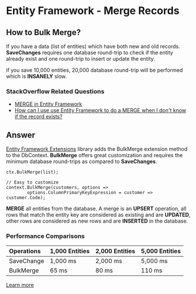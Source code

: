 # Entity Framework - Merge Records

## How to Bulk Merge?

If you have a data (list of entities) which have both new and old records. **SaveChanges** requires one database round-trip to check if the entity already exist and one round-trip to insert or update the entity. 

if you save 10,000 entities, 20,000 database round-trip will be performed which is **INSANELY** slow.  

### StackOverflow Related Questions

 - [MERGE in Entity Framework](https://stackoverflow.com/questions/5842125/merge-in-entity-framework?noredirect=1&lq=1)
 - [How can I use use Entity Framework to do a MERGE when I don't know if the record exists?](https://stackoverflow.com/questions/23916453/how-can-i-use-use-entity-framework-to-do-a-merge-when-i-dont-know-if-the-record)

## Answer

[Entity Framework Extensions](http://entityframework-extensions.net/) library adds the BulkMerge extension method to the DbContext. **BulkMerge** offers great customization and requires the minimum database round-trips as compared to **SaveChanges**.


```csharp// Easy to use
ctx.BulkMerge(list);

// Easy to customize
context.BulkMerge(customers, options => 
        options.ColumnPrimaryKeyExpression = customer => customer.Code);
```
**MERGE** all entities from the database. A merge is an **UPSERT** operation, all rows that match the entity key are considered as existing and are **UPDATED**, other rows are considered as new rows and are **INSERTED** in the database.

### Performance Comparisons

|Operations	|1,000 Entities	|2,000 Entities	|5,000 Entities|
|:--------- |:------------- |:------------- |:------------ |
|SaveChange |1,000 ms	    |2,000 ms	    |5,000 ms      |
|BulkMerge	|65 ms	        |80 ms	        |110 ms        |

[Learn more](http://entityframework-extensions.net/bulk-merge)